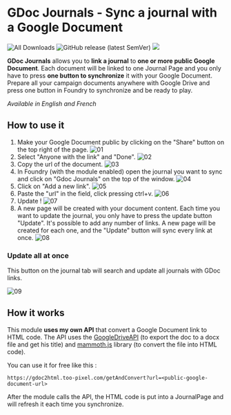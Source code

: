 # GDoc Journals - Sync a journal with a Google Document

![All Downloads](https://img.shields.io/github/downloads/TooPick/gdoc-journals-foundry-vtt/total?style=for-the-badge) ![GitHub release (latest SemVer)](https://img.shields.io/github/v/release/TooPick/gdoc-journals-foundry-vtt?style=for-the-badge) ![](https://img.shields.io/badge/Foundry-v11-informational?style=for-the-badge)

**GDoc Journals** allows you to **link a journal** to **one or more public Google Document**. Each document will be linked to one Journal Page and you only have to press **one button to synchronize** it with your Google Document.
Prepare all your campaign documents anywhere with Google Drive and press one button in Foundry to synchronize and be ready to play.

_Available in English and French_

## How to use it

1.  Make your Google Document public by clicking on the "Share" button on the top right of the page.
    ![01](https://user-images.githubusercontent.com/7482407/213572348-2472a882-b81e-4d64-8d78-7cf0ed05b7d3.png)
2.  Select "Anyone with the link" and "Done".
    ![02](https://user-images.githubusercontent.com/7482407/213572442-90ed1cf4-852f-4cda-8595-7c76142ccc88.png)
3.  Copy the url of the document.
    ![03](https://user-images.githubusercontent.com/7482407/213572509-f4fdc3a7-60fa-4475-accc-a6485c9e82f6.png)
4.  In Foundry (with the module enabled) open the journal you want to sync and click on "Gdoc Journals" on the top of the window.
    ![04](https://user-images.githubusercontent.com/7482407/213572567-d39a4fdd-dbe1-485f-8819-31ff2bac8448.png)
5.  Click on "Add a new link".
    ![05](https://user-images.githubusercontent.com/7482407/213572735-24d3006f-2c7b-4ee8-b39c-8e97d802f49d.png)
6.  Paste the "url" in the field, click pressing ctrl+v.
    ![06](https://user-images.githubusercontent.com/7482407/213572759-e16818a1-1035-4165-aa87-b3cea24be59a.png)
7.  Update !
    ![07](https://user-images.githubusercontent.com/7482407/213572801-2b0085b7-330c-4770-8f96-fa47fd241c84.png)
8.  A new page will be created with your document content. Each time you want to update the journal, you only have to press the update button "Update". It's possible to add any number of links. A new page will be created for each one, and the "Update" button will sync every link at once.
    ![08](https://user-images.githubusercontent.com/7482407/213572831-e5681100-bb77-43ce-a369-9a28853d29b9.png)

### Update all at once

This button on the journal tab will search and update all journals with GDoc links.

![09](https://user-images.githubusercontent.com/7482407/213911522-bfe14b93-e0e4-4137-ac47-e3380edd1060.png)

## How it works

This module **uses my own API** that convert a Google Document link to HTML code.
The API uses the [GoogleDriveAPI](https://developers.google.com/drive/api/v3/reference) (to export the doc to a docx file and get his title) and [mammoth.js](https://github.com/mwilliamson/mammoth.js) library (to convert the file into HTML code).

You can use it for free like this :

    https://gdoc2html.too-pixel.com/getAndConvert?url=<public-google-document-url>

After the module calls the API, the HTML code is put into a JournalPage and will refresh it each time you synchronize.
